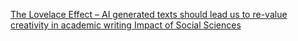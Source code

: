 [The Lovelace Effect – AI generated texts should lead us to re-value creativity in academic writing   Impact of Social Sciences](https://qi.tc/qi/110292)